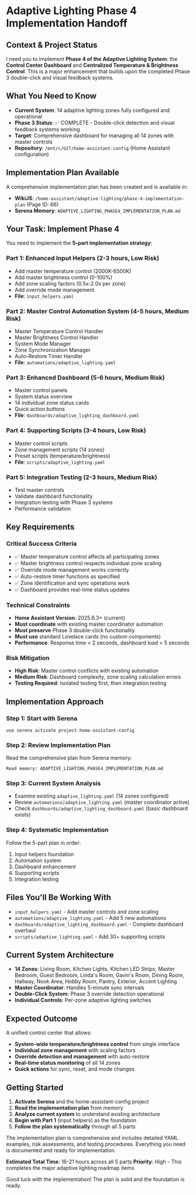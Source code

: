 # Adaptive Lighting Phase 4 Implementation Handoff

## Context & Project Status
I need you to implement **Phase 4 of the Adaptive Lighting System**: the **Control Center Dashboard** and **Centralized Temperature & Brightness Control**. This is a major enhancement that builds upon the completed Phase 3 double-click and visual feedback systems.

## What You Need to Know
- **Current System**: 14 adaptive lighting zones fully configured and operational
- **Phase 3 Status**: ✅ COMPLETE - Double-click detection and visual feedback systems working
- **Target**: Comprehensive dashboard for managing all 14 zones with master controls
- **Repository**: `/mnt/c/GIT/home-assistant-config` (Home Assistant configuration)

## Implementation Plan Available
A comprehensive implementation plan has been created and is available in:
- **WikiJS**: `/home-assistant/adaptive-lighting/phase-4-implementation-plan` (Page ID: 66)
- **Serena Memory**: `ADAPTIVE_LIGHTING_PHASE4_IMPLEMENTATION_PLAN.md`

## Your Task: Implement Phase 4
You need to implement the **5-part implementation strategy**:

### **Part 1: Enhanced Input Helpers** (2-3 hours, Low Risk)
- Add master temperature control (2000K-6500K)
- Add master brightness control (0-100%) 
- Add zone scaling factors (0.5x-2.0x per zone)
- Add override mode management
- **File**: `input_helpers.yaml`

### **Part 2: Master Control Automation System** (4-5 hours, Medium Risk)
- Master Temperature Control Handler
- Master Brightness Control Handler  
- System Mode Manager
- Zone Synchronization Manager
- Auto-Restore Timer Handler
- **File**: `automations/adaptive_lighting.yaml`

### **Part 3: Enhanced Dashboard** (5-6 hours, Medium Risk)
- Master control panels
- System status overview
- 14 individual zone status cards
- Quick action buttons
- **File**: `dashboards/adaptive_lighting_dashboard.yaml`

### **Part 4: Supporting Scripts** (3-4 hours, Low Risk)
- Master control scripts
- Zone management scripts (14 zones)
- Preset scripts (temperature/brightness)
- **File**: `scripts/adaptive_lighting.yaml`

### **Part 5: Integration Testing** (2-3 hours, Medium Risk)
- Test master controls
- Validate dashboard functionality  
- Integration testing with Phase 3 systems
- Performance validation

## Key Requirements

### **Critical Success Criteria**
- ✅ Master temperature control affects all participating zones
- ✅ Master brightness control respects individual zone scaling  
- ✅ Override mode management works correctly
- ✅ Auto-restore timer functions as specified
- ✅ Zone identification and sync operations work
- ✅ Dashboard provides real-time status updates

### **Technical Constraints**
- **Home Assistant Version**: 2025.6.3+ (current)
- **Must coordinate** with existing master coordinator automation
- **Must preserve** Phase 3 double-click functionality
- **Must use** standard Lovelace cards (no custom components)
- **Performance**: Response time < 2 seconds, dashboard load < 5 seconds

### **Risk Mitigation**
- **High Risk**: Master control conflicts with existing automation
- **Medium Risk**: Dashboard complexity, zone scaling calculation errors
- **Testing Required**: Isolated testing first, then integration testing

## Implementation Approach

### **Step 1: Start with Serena**
```
use serena activate project home-assistant-config
```

### **Step 2: Review Implementation Plan**
Read the comprehensive plan from Serena memory:
```
Read memory: ADAPTIVE_LIGHTING_PHASE4_IMPLEMENTATION_PLAN.md
```

### **Step 3: Current System Analysis**
- Examine existing `adaptive_lighting.yaml` (14 zones configured)
- Review `automations/adaptive_lighting.yaml` (master coordinator active)
- Check `dashboards/adaptive_lighting_dashboard.yaml` (basic dashboard exists)

### **Step 4: Systematic Implementation**
Follow the 5-part plan in order:
1. Input helpers foundation
2. Automation system
3. Dashboard enhancement
4. Supporting scripts
5. Integration testing

## Files You'll Be Working With
- `input_helpers.yaml` - Add master controls and zone scaling
- `automations/adaptive_lighting.yaml` - Add 5 new automations
- `dashboards/adaptive_lighting_dashboard.yaml` - Complete dashboard overhaul
- `scripts/adaptive_lighting.yaml` - Add 30+ supporting scripts

## Current System Architecture
- **14 Zones**: Living Room, Kitchen Lights, Kitchen LED Strips, Master Bedroom, Guest Bedroom, Linda's Room, Gavin's Room, Dining Room, Hallway, Nook Area, Hobby Room, Pantry, Exterior, Accent Lighting
- **Master Coordinator**: Handles 5-minute sync intervals
- **Double-Click System**: Phase 3 override detection operational
- **Individual Controls**: Per-zone adaptive lighting switches

## Expected Outcome
A unified control center that allows:
- **System-wide temperature/brightness control** from single interface
- **Individual zone management** with scaling factors
- **Override detection and management** with auto-restore
- **Real-time status monitoring** of all 14 zones
- **Quick actions** for sync, reset, and mode changes

## Getting Started
1. **Activate Serena** and the home-assistant-config project
2. **Read the implementation plan** from memory
3. **Analyze current system** to understand existing architecture
4. **Begin with Part 1** (input helpers) as the foundation
5. **Follow the plan systematically** through all 5 parts

The implementation plan is comprehensive and includes detailed YAML examples, risk assessments, and testing procedures. Everything you need is documented and ready for implementation.

**Estimated Total Time**: 16-21 hours across all 5 parts
**Priority**: High - This completes the major adaptive lighting roadmap items

Good luck with the implementation! The plan is solid and the foundation is ready.